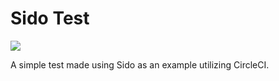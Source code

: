 # Sido Test

<a href="https://circleci.com/gh/eddiejibson/sido-test"><img src="https://circleci.com/gh/eddiejibson/sido-test.svg?style=svg"></img></a>

A simple test made using Sido as an example utilizing CircleCI.

